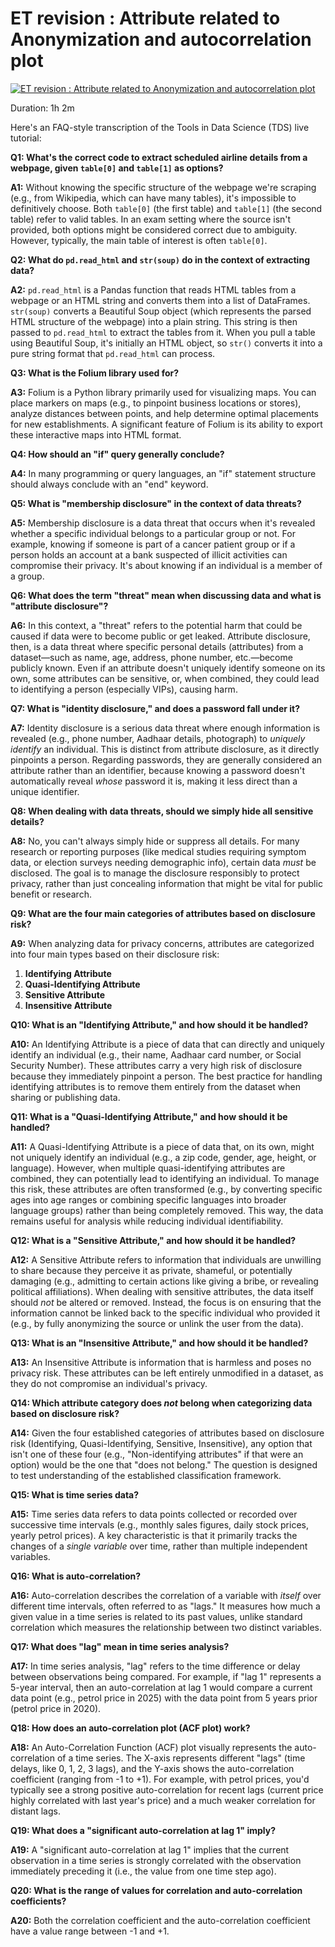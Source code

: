 # ET revision : Attribute related to Anonymization and autocorrelation plot

[![ET revision : Attribute related to Anonymization and autocorrelation plot](https://i.ytimg.com/vi_webp/356zqogHPnw/sddefault.webp)](https://youtu.be/356zqogHPnw)

Duration: 1h 2m

Here's an FAQ-style transcription of the Tools in Data Science (TDS) live tutorial:

**Q1: What's the correct code to extract scheduled airline details from a webpage, given `table[0]` and `table[1]` as options?**

**A1:** Without knowing the specific structure of the webpage we're scraping (e.g., from Wikipedia, which can have many tables), it's impossible to definitively choose. Both `table[0]` (the first table) and `table[1]` (the second table) refer to valid tables. In an exam setting where the source isn't provided, both options might be considered correct due to ambiguity. However, typically, the main table of interest is often `table[0]`.

**Q2: What do `pd.read_html` and `str(soup)` do in the context of extracting data?**

**A2:** `pd.read_html` is a Pandas function that reads HTML tables from a webpage or an HTML string and converts them into a list of DataFrames. `str(soup)` converts a Beautiful Soup object (which represents the parsed HTML structure of the webpage) into a plain string. This string is then passed to `pd.read_html` to extract the tables from it. When you pull a table using Beautiful Soup, it's initially an HTML object, so `str()` converts it into a pure string format that `pd.read_html` can process.

**Q3: What is the Folium library used for?**

**A3:** Folium is a Python library primarily used for visualizing maps. You can place markers on maps (e.g., to pinpoint business locations or stores), analyze distances between points, and help determine optimal placements for new establishments. A significant feature of Folium is its ability to export these interactive maps into HTML format.

**Q4: How should an "if" query generally conclude?**

**A4:** In many programming or query languages, an "if" statement structure should always conclude with an "end" keyword.

**Q5: What is "membership disclosure" in the context of data threats?**

**A5:** Membership disclosure is a data threat that occurs when it's revealed whether a specific individual belongs to a particular group or not. For example, knowing if someone is part of a cancer patient group or if a person holds an account at a bank suspected of illicit activities can compromise their privacy. It's about knowing if an individual is a member of a group.

**Q6: What does the term "threat" mean when discussing data and what is "attribute disclosure"?**

**A6:** In this context, a "threat" refers to the potential harm that could be caused if data were to become public or get leaked. Attribute disclosure, then, is a data threat where specific personal details (attributes) from a dataset—such as name, age, address, phone number, etc.—become publicly known. Even if an attribute doesn't uniquely identify someone on its own, some attributes can be sensitive, or, when combined, they could lead to identifying a person (especially VIPs), causing harm.

**Q7: What is "identity disclosure," and does a password fall under it?**

**A7:** Identity disclosure is a serious data threat where enough information is revealed (e.g., phone number, Aadhaar details, photograph) to _uniquely identify_ an individual. This is distinct from attribute disclosure, as it directly pinpoints a person. Regarding passwords, they are generally considered an attribute rather than an identifier, because knowing a password doesn't automatically reveal _whose_ password it is, making it less direct than a unique identifier.

**Q8: When dealing with data threats, should we simply hide all sensitive details?**

**A8:** No, you can't always simply hide or suppress all details. For many research or reporting purposes (like medical studies requiring symptom data, or election surveys needing demographic info), certain data _must_ be disclosed. The goal is to manage the disclosure responsibly to protect privacy, rather than just concealing information that might be vital for public benefit or research.

**Q9: What are the four main categories of attributes based on disclosure risk?**

**A9:** When analyzing data for privacy concerns, attributes are categorized into four main types based on their disclosure risk:

1.  **Identifying Attribute**
2.  **Quasi-Identifying Attribute**
3.  **Sensitive Attribute**
4.  **Insensitive Attribute**

**Q10: What is an "Identifying Attribute," and how should it be handled?**

**A10:** An Identifying Attribute is a piece of data that can directly and uniquely identify an individual (e.g., their name, Aadhaar card number, or Social Security Number). These attributes carry a very high risk of disclosure because they immediately pinpoint a person. The best practice for handling identifying attributes is to remove them entirely from the dataset when sharing or publishing data.

**Q11: What is a "Quasi-Identifying Attribute," and how should it be handled?**

**A11:** A Quasi-Identifying Attribute is a piece of data that, on its own, might not uniquely identify an individual (e.g., a zip code, gender, age, height, or language). However, when multiple quasi-identifying attributes are combined, they can potentially lead to identifying an individual. To manage this risk, these attributes are often transformed (e.g., by converting specific ages into age ranges or combining specific languages into broader language groups) rather than being completely removed. This way, the data remains useful for analysis while reducing individual identifiability.

**Q12: What is a "Sensitive Attribute," and how should it be handled?**

**A12:** A Sensitive Attribute refers to information that individuals are unwilling to share because they perceive it as private, shameful, or potentially damaging (e.g., admitting to certain actions like giving a bribe, or revealing political affiliations). When dealing with sensitive attributes, the data itself should _not_ be altered or removed. Instead, the focus is on ensuring that the information cannot be linked back to the specific individual who provided it (e.g., by fully anonymizing the source or unlink the user from the data).

**Q13: What is an "Insensitive Attribute," and how should it be handled?**

**A13:** An Insensitive Attribute is information that is harmless and poses no privacy risk. These attributes can be left entirely unmodified in a dataset, as they do not compromise an individual's privacy.

**Q14: Which attribute category does _not_ belong when categorizing data based on disclosure risk?**

**A14:** Given the four established categories of attributes based on disclosure risk (Identifying, Quasi-Identifying, Sensitive, Insensitive), any option that isn't one of these four (e.g., "Non-identifying attributes" if that were an option) would be the one that "does not belong." The question is designed to test understanding of the established classification framework.

**Q15: What is time series data?**

**A15:** Time series data refers to data points collected or recorded over successive time intervals (e.g., monthly sales figures, daily stock prices, yearly petrol prices). A key characteristic is that it primarily tracks the changes of a _single variable_ over time, rather than multiple independent variables.

**Q16: What is auto-correlation?**

**A16:** Auto-correlation describes the correlation of a variable with _itself_ over different time intervals, often referred to as "lags." It measures how much a given value in a time series is related to its past values, unlike standard correlation which measures the relationship between two distinct variables.

**Q17: What does "lag" mean in time series analysis?**

**A17:** In time series analysis, "lag" refers to the time difference or delay between observations being compared. For example, if "lag 1" represents a 5-year interval, then an auto-correlation at lag 1 would compare a current data point (e.g., petrol price in 2025) with the data point from 5 years prior (petrol price in 2020).

**Q18: How does an auto-correlation plot (ACF plot) work?**

**A18:** An Auto-Correlation Function (ACF) plot visually represents the auto-correlation of a time series. The X-axis represents different "lags" (time delays, like 0, 1, 2, 3 lags), and the Y-axis shows the auto-correlation coefficient (ranging from -1 to +1). For example, with petrol prices, you'd typically see a strong positive auto-correlation for recent lags (current price highly correlated with last year's price) and a much weaker correlation for distant lags.

**Q19: What does a "significant auto-correlation at lag 1" imply?**

**A19:** A "significant auto-correlation at lag 1" implies that the current observation in a time series is strongly correlated with the observation immediately preceding it (i.e., the value from one time step ago).

**Q20: What is the range of values for correlation and auto-correlation coefficients?**

**A20:** Both the correlation coefficient and the auto-correlation coefficient have a value range between -1 and +1.
